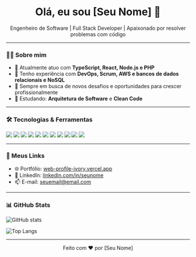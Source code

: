 <h1 align="center">Olá, eu sou [Seu Nome] 👋</h1>

<p align="center">
  Engenheiro de Software | Full Stack Developer | Apaixonado por resolver problemas com código
</p>

---

### 👨‍💻 Sobre mim

- 💼 Atualmente atuo com **TypeScript, React, Node.js e PHP**
- 🎯 Tenho experiência com **DevOps, Scrum, AWS e bancos de dados relacionais e NoSQL**
- 🚀 Sempre em busca de novos desafios e oportunidades para crescer profissionalmente
- 🧠 Estudando: **Arquitetura de Software** e **Clean Code**

---

### 🛠️ Tecnologias & Ferramentas

<p align="left">
  <img src="https://img.shields.io/badge/-TypeScript-3178C6?style=flat&logo=typescript&logoColor=white" />
  <img src="https://img.shields.io/badge/-JavaScript-F7DF1E?style=flat&logo=javascript&logoColor=black" />
  <img src="https://img.shields.io/badge/-React-61DAFB?style=flat&logo=react&logoColor=black" />
  <img src="https://img.shields.io/badge/-Next.js-000000?style=flat&logo=next.js&logoColor=white" />
  <img src="https://img.shields.io/badge/-Tailwind-38B2AC?style=flat&logo=tailwind-css&logoColor=white" />
  <img src="https://img.shields.io/badge/-PHP-777BB4?style=flat&logo=php&logoColor=white" />
  <img src="https://img.shields.io/badge/-MySQL-4479A1?style=flat&logo=mysql&logoColor=white" />
  <img src="https://img.shields.io/badge/-PostgreSQL-4169E1?style=flat&logo=postgresql&logoColor=white" />
  <img src="https://img.shields.io/badge/-Node.js-339933?style=flat&logo=node.js&logoColor=white" />
  <img src="https://img.shields.io/badge/-AWS-232F3E?style=flat&logo=amazon-aws&logoColor=white" />
  <img src="https://img.shields.io/badge/-Docker-2496ED?style=flat&logo=docker&logoColor=white" />
</p>

---

### 📌 Meus Links

- 🌐 Portfólio: [web-profile-ivory.vercel.app](https://web-profile-ivory.vercel.app)
- 💼 LinkedIn: [linkedin.com/in/seunome](https://linkedin.com/in/seunome)
- 📫 E-mail: [seuemail@email.com](mailto:seuemail@email.com)

---

### 📊 GitHub Stats

<p align="left">
  <img src="https://github-readme-stats.vercel.app/api?username=seuusuario&show_icons=true&theme=radical" alt="GitHub stats" />
</p>
<p align="left">
  <img src="https://github-readme-stats.vercel.app/api/top-langs/?username=seuusuario&layout=compact&theme=radical" alt="Top Langs" />
</p>

---

<p align="center">
  Feito com ❤️ por [Seu Nome]
</p>
